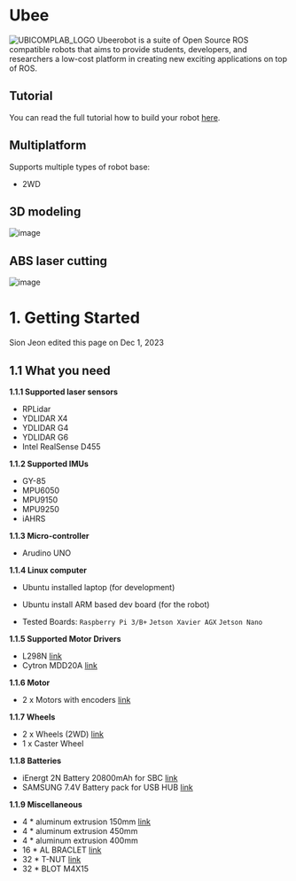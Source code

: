 # Ubee
![UBICOMPLAB_LOGO](https://github.com/OpenSource-ubicomp/Ubee/assets/57317636/386c9f72-b5ac-450d-9a68-2d767ef6dc64)
Ubeerobot is a suite of Open Source ROS compatible robots that aims to provide students, developers, and researchers a low-cost platform in creating new exciting applications on top of ROS.

## Tutorial

You can read the full tutorial how to build your robot [here](https://github.com/OpenSource-ubicomp/Ubee/wiki).

## Multiplatform
Supports multiple types of robot base:
- 2WD

## 3D modeling
![image](https://github.com/OpenSource-ubicomp/Ubee/assets/57317636/c74b56ab-6a60-4927-b323-e1f80d803980)

## ABS laser cutting
![image](https://github.com/OpenSource-ubicomp/Ubee/assets/57317636/a5370252-d693-4c81-9661-d7abbbbffbc7)

# 1. Getting Started
Sion Jeon edited this page on Dec 1, 2023 


## 1.1 What you need
**1.1.1 Supported laser sensors**
* RPLidar
* YDLIDAR X4
* YDLIDAR G4
* YDLIDAR G6
* Intel RealSense D455



**1.1.2 Supported IMUs**
* GY-85
* MPU6050
* MPU9150
* MPU9250
* iAHRS

**1.1.3 Micro-controller**
* Arudino UNO

**1.1.4 Linux computer**
* Ubuntu installed laptop (for development)

* Ubuntu install ARM based dev board (for the robot)
* Tested Boards:
`Raspberry Pi 3/B+`
``Jetson Xavier AGX``
``Jetson Nano``


**1.1.5 Supported Motor Drivers**
* L298N [link](https://www.icbanq.com/P012835116)
* Cytron MDD20A [link](https://www.devicemart.co.kr/goods/view?no=13179162)

**1.1.6 Motor**
* 2 x Motors with encoders [link](https://www.dfrobot.com/product-1006.html)


**1.1.7 Wheels**
* 2 x Wheels (2WD) [link](https://www.devicemart.co.kr/goods/view?no=1160325)
* 1 x Caster Wheel 


**1.1.8 Batteries**
* iEnergt 2N  Battery 20800mAh for SBC [link](https://www.coupang.com/vp/products/1250977173?itemId=2250197044&vendorItemId=70247580450&src=1032034&spec=10305197&addtag=400&ctag=1250977173&lptag=I2250197044&itime=20231201145602&pageType=PRODUCT&pageValue=1250977173&wPcid=11640597894181445782286&wRef=prod.danawa.com&wTime=20231201145602&redirect=landing&mcid=6445afc2bb9e4038b769a91ee62e596d&isAddedCart=)
* SAMSUNG 7.4V Battery pack for USB HUB
[link](https://xn--9t4bq8drsan1u.com/product/%EC%82%BC%EC%84%B1-18650-%EB%B0%B0%ED%84%B0%EB%A6%AC%ED%8C%A9-2s2p-74v-5200mah%EB%A6%AC%ED%8A%AC%EC%9D%B4%EC%98%A8-%EC%A0%9C%EC%9E%91%ED%98%95-1x4/2715/)

**1.1.9 Miscellaneous**
* 4 * aluminum extrusion 150mm [link](https://www.devicemart.co.kr/goods/view?no=23894)
* 4 * aluminum extrusion 450mm
* 4 * aluminum extrusion 400mm
* 16 * AL BRACLET  [link](https://www.devicemart.co.kr/goods/view?no=24022)
* 32 * T-NUT [link](https://www.devicemart.co.kr/goods/view?no=12530572)
* 32 * BLOT M4X15





